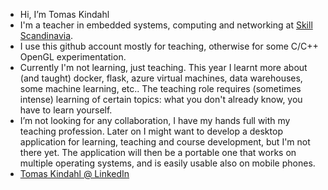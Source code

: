 - Hi, I’m Tomas Kindahl
- I'm a teacher in embedded systems, computing and networking at [Skill Scandinavia](https://skill.se/).
- I use this github account mostly for teaching, otherwise for some C/C++ OpenGL experimentation.
- Currently I'm not learning, just teaching. This year I learnt more about (and taught) docker, flask,
  azure virtual machines, data warehouses, some machine learning, etc.. The teaching role requires (sometimes intense) 
  learning of certain topics: what you don't already know, you have to learn yourself.
- I’m not looking for any collaboration, I have my hands full with my teaching profession.
  Later on I might want to develop a desktop application for learning, teaching and course development,
  but I'm not there yet. The application will then be a portable one that works on multiple operating
  systems, and is easily usable also on mobile phones.
- [Tomas Kindahl @ LinkedIn](https://www.linkedin.com/in/tomas-kindahl-8a2755b0/)

<!---
TomasKindahl/TomasKindahl is a ✨ special ✨ repository because its `README.md` (this file) appears on your GitHub profile.
You can click the Preview link to take a look at your changes.
--->
